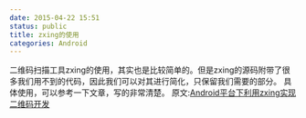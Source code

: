 ```yaml
---
date: 2015-04-22 15:51
status: public
title: zxing的使用
categories: Android
---
```


二维码扫描工具zxing的使用，其实也是比较简单的。但是zxing的源码附带了很多我们用不到的代码，因此我们可以对其进行简化，只保留我们需要的部分。
具体使用，可以参考一下文章，写的非常清楚。
原文:[Android平台下利用zxing实现二维码开发](http://www.cnblogs.com/dolphin0520/p/3355728.html)